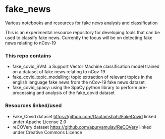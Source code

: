 # fake_news
Various notebooks and resources for fake news analysis and classification

This is an experimental resource repository for developing tools that can be used to classify fake news. 
Currently the focus will be on detecting fake news relating to nCov-19

### This repo contains
 - fake_covid_SVM: a Support Vector Machine classification model trained on a dataset of fake news relating to nCov-19
 - fake_covid_topic_modelling: topic extraction of relevant topics in the english language fake news from the nCov-19 fake news dataset
 - fake_covid_spacy: using the SpaCy python library to perform pre-processing and analysis of the fake_covid dataset
### Resources linked/used
 - Fake_Covid dataset https://github.com/Gautamshahi/FakeCovid linked under Apache License 2.0
 - reCOVery dataset https://github.com/apurvamulay/ReCOVery linked under Creative Commons Licence
